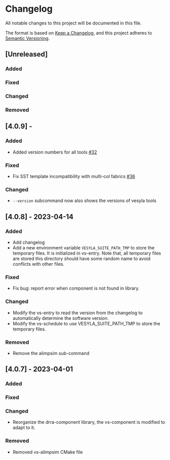 # Changelog

All notable changes to this project will be documented in this file.

The format is based on [Keep a Changelog](https://keepachangelog.com/en/1.1.0/),
and this project adheres to [Semantic Versioning](https://semver.org/spec/v2.0.0.html).

## [Unreleased]
### Added
### Fixed
### Changed
### Removed

## [4.0.9] -

### Added
- Added version numbers for all tools [#32](https://github.com/silagokth/vesyla/issues/32)

### Fixed
- Fix SST template incompatibility with multi-col fabrics [#36](https://github.com/silagokth/vesyla/issues/36)

### Changed
- `--version` subcommand now also shows the versions of vesyla tools

## [4.0.8] - 2023-04-14

### Added

- Add changelog
- Add a new environment variable `VESYLA_SUITE_PATH_TMP` to store the temporary files. It is initialized in vs-entry. Note that, all temporary files are stored this directory should have some random name to avoid conflicts with other files.

### Fixed

- Fix bug: report error when component is not found in library.

### Changed

- Modify the vs-entry to read the version from the changelog to automatically determine the software version.
- Modify the vs-schedule to use VESYLA_SUITE_PATH_TMP to store the temporary files.

### Removed

- Remove the alimpsim sub-command

## [4.0.7] - 2023-04-01

### Added

### Fixed

### Changed

- Reorganize the drra-component library, the vs-component is modified to adapt to it.

### Removed

- Removed vs-alimpsim CMake file
